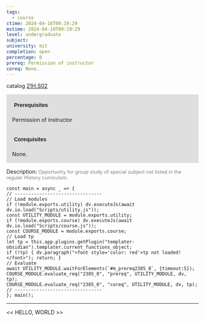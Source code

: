 ```yaml
---
tags:
  - course
ctime: 2024-04-18T00:19:29
mstime: 2024-04-18T00:19:29
level: undergraduate
subject: 
university: mit
completion: open
percentage: 0
prereq: Permission of instructor
coreq: None.
---
```


catalog [21H.S02](http://student.mit.edu/catalog/m21Hb.html#21H.S02)

<span style="display: block; padding: 15px; background-color: rgb(100, 100, 100, 0.2);"><font id="m_prereq2385_0" style="display: block; font-family: Arial, sans-serif; font-weight: bold; padding: 5px">Prerequisites</font><br><span id="prereq2385_0">Permission of instructor</span></span>
<span style="display: block; padding: 15px; background-color: rgb(100, 100, 100, 0.2);"><font id="m_coreq2385_0" style="display: block; font-family: Arial, sans-serif; font-weight: bold; padding: 5px">Corequisites</font><br><span id="coreq2385_0">None.</span></span>

<font style="">Description:</font>
<font style="color: grey; font-size: 0.8rem;">Opportunity for group study of special subject not listed in the regular History curriculum.</font>

```dataviewjs
const main = async _ => {
// --------------------------------
// Load modules
if (!module.exports.utility) dv.executeJs(await dv.io.load("Scripts/utility.js"));
const UTILITY_MODULE = module.exports.utility;
if (!module.exports.course) dv.executeJs(await dv.io.load("Scripts/course.js"));
const COURSE_MODULE = module.exports.course;
// Load tp
let tp = this.app.plugins.getPlugin("templater-obsidian").templater.current_functions_object;
if (!tp) { dv.paragraph("<font style='color: red'>tp not loaded!</font>"); return; }
// Evaluate
await UTILITY_MODULE.waitForElements(`#m_prereq2385_0`, {timeout:5});
COURSE_MODULE.evaluate_req("2385_0", "prereq", UTILITY_MODULE, dv, tp);
COURSE_MODULE.evaluate_req("2385_0", "coreq", UTILITY_MODULE, dv, tp);
// --------------------------------
}; main();
```

---

<< HELLO, WORLD >>
